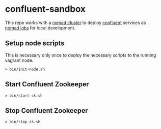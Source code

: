 # confluent-sandbox

This repo works with a [nomad cluster][17a16315] to deploy
[confluent][b9e4299d] services as [nomad jobs][501db49e] for local
development.

  [b9e4299d]: http://confluent.io "Confluent website"
  [501db49e]: https://www.nomadproject.io/ "Nomad Project"
  [17a16315]: https://github.com/neoword/nomad-sandbox "Nomad Sandbox"

## Setup node scripts

This is necessary only once to deploy the necessary scripts to the
running vagrant node.

```
> bin/init-node.sh
```

## Start Confluent Zookeeper

```
> bin/start-zk.sh
```

## Stop Confluent Zookeeper

```
> bin/stop-zk.sh
```

